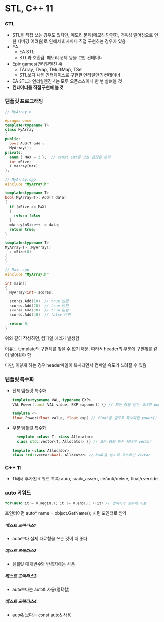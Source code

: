 # STL, C++ 11



### STL

- STL을 직접 쓰는 경우도 있지만, 메모리 문제(메모리 단편화, 가독성 떨어짐으로 인한 디버깅 어려움)로 인해서 회사마다 직접 구현하는 경우가 있음
- EA
  - EA STL
  - STL과 호환됨. 메모리 문제 등을 고친 컨테이너
- Epic games(언리얼엔진 4)
  - TArray, TMap, TMultiMap, TSet
  - STL보다 나은 인터페이스로 구현한 언리얼만의 컨테이너
- EA STL과 언리얼엔진 4는 모두 오픈소스이니 한 번 살펴볼 것
- **컨테이너를 직접 구현해 볼 것**



### 템플릿 프로그래밍

```c++
// MyArray.h

#pragma once
template<typename T>
class MyArray
{
public:
  bool Add(T add);
  MyArray();
private:
  enum { MAX = 3 };  // const int를 쓰는 괜찮은 트릭
  int mSize;
  T mArray[MAX];
};

// MyArray.cpp
#include "MyArray.h"

template<typename T>
bool MyArray<T>::Add(T data)
{
  if (mSize >= MAX)
  {
    return false;
  }
  mArray[mSize++] = data;
  return true;
}

template<typename T>
MyArray<T>::MyArray()
  : mSize(0)
{
}

// Main.cpp
#include "MyArray.h"

int main()
{
  MyArray<int> scores;

  scores.Add(10); // true 반환
  scores.Add(20); // true 반환
  scores.Add(30); // true 반환
  scores.Add(40); // false 반환

  return 0;
}

```

위와 같이 작성하면, 컴파일 에러가 발생함

이유는 template의 구현체를 찾을 수 없기 때문. 따라서 header의 부분에 구현체를 같이 넣어줘야 함

다만, 이렇게 하는 경우 header파일이 복사되면서 컴파일 속도가 느려질 수 있음



### 템플릿 특수화

- 전체 템플릿 특수화

  ```c++
  template<typename VAL, typename EXP>
  VAL Power(const VAL value, EXP exponent) {} // 모든 형을 받는 제네릭 power()
  
  template <>
  float Power(float value, float exp) // float을 받도록 특수화된 power()
  ```

  

- 부분 템플릿 특수화

  ```c++
  - template <class T, class Allocator>
    class std::vector<T, Allocator> {} // 모든 형을 받는 제네릭 vector
  
  template <class Allocator>
  class std::vector<bool, Allocator> // bool을 받도록 특수화된 vector
  ```

  

### C++ 11

- 11에서 추가된 키워드 목록: auto, static_assert, default/delete, final/override



### auto 키워드

```c++
for(auto it = v.begin(); it != v.end(); ++it) // 반복자의 경우에 사용
```

포인터이면 auto* name = object.GetName(); 처럼 포인터로 받기

##### 베스트 프랙티스1
- auto보다 실제 자료형을 쓰는 것이 더 좋다
##### 베스트 프랙티스2
- 템플릿 매개변수와 반복자에는 사용
##### 베스트 프랙티스3
- auto보다는 auto& 사용(명확함)
##### 베스트 프랙티스4
- auto& 보다는 const auto& 사용